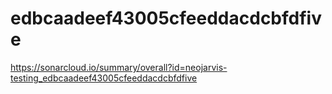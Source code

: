 # edbcaadeef43005cfeeddacdcbfdfive
https://sonarcloud.io/summary/overall?id=neojarvis-testing_edbcaadeef43005cfeeddacdcbfdfive
